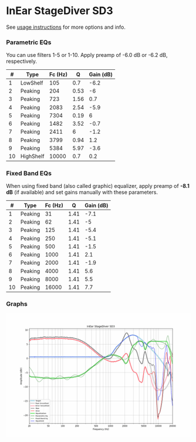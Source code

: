 # InEar StageDiver SD3
See [usage instructions](https://github.com/jaakkopasanen/AutoEq#usage) for more options and info.

### Parametric EQs
You can use filters 1-5 or 1-10. Apply preamp of -6.0 dB or -6.2 dB, respectively.

|   # | Type      |   Fc (Hz) |    Q |   Gain (dB) |
|-----|-----------|-----------|------|-------------|
|   1 | LowShelf  |       105 | 0.7  |        -6.2 |
|   2 | Peaking   |       204 | 0.53 |        -6   |
|   3 | Peaking   |       723 | 1.56 |         0.7 |
|   4 | Peaking   |      2083 | 2.54 |        -5.9 |
|   5 | Peaking   |      7304 | 0.19 |         6   |
|   6 | Peaking   |      1482 | 3.52 |        -0.7 |
|   7 | Peaking   |      2411 | 6    |        -1.2 |
|   8 | Peaking   |      3799 | 0.94 |         1.2 |
|   9 | Peaking   |      5384 | 5.97 |        -3.6 |
|  10 | HighShelf |     10000 | 0.7  |         0.2 |

### Fixed Band EQs
When using fixed band (also called graphic) equalizer, apply preamp of **-8.1 dB** (if available) and set gains manually with these parameters.

|   # | Type    |   Fc (Hz) |    Q |   Gain (dB) |
|-----|---------|-----------|------|-------------|
|   1 | Peaking |        31 | 1.41 |        -7.1 |
|   2 | Peaking |        62 | 1.41 |        -5   |
|   3 | Peaking |       125 | 1.41 |        -5.4 |
|   4 | Peaking |       250 | 1.41 |        -5.1 |
|   5 | Peaking |       500 | 1.41 |        -1.5 |
|   6 | Peaking |      1000 | 1.41 |         2.1 |
|   7 | Peaking |      2000 | 1.41 |        -1.9 |
|   8 | Peaking |      4000 | 1.41 |         5.6 |
|   9 | Peaking |      8000 | 1.41 |         5.5 |
|  10 | Peaking |     16000 | 1.41 |         7.7 |

### Graphs
![](./InEar%20StageDiver%20SD3.png)
